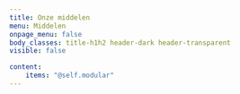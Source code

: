 ```yaml
---
title: Onze middelen
menu: Middelen
onpage_menu: false
body_classes: title-h1h2 header-dark header-transparent
visible: false

content:
    items: "@self.modular"
---
```



